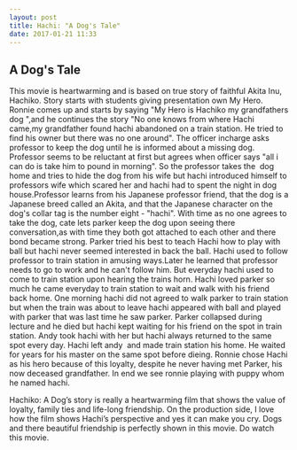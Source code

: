 ```yaml
---
layout: post
title: Hachi: "A Dog's Tale"
date: 2017-01-21 11:33
---
```

## A Dog's Tale

This movie is heartwarming and is based on true story of faithful Akita Inu, Hachiko. Story starts with students giving presentation own My Hero. Ronnie comes up and starts by saying "My Hero is Hachiko my grandfathers dog ",and he continues the story "No one knows from where Hachi came,my grandfather found hachi abandoned on a train station. He tried to find his owner but there was no one around". The officer incharge asks professor to keep the dog until he is informed about a missing dog. Professor seems to be reluctant at first but agrees when officer says "all i can do is take him to pound in morning". So the professor takes the  dog home and tries to hide the dog from his wife but hachi introduced himself to professors wife which scared her and hachi had to spent the night in dog house.Professor learns from his Japanese professor friend, that the dog is a Japanese breed called an Akita, and that the Japanese character on the dog's collar tag is the number eight - "hachi". With time as no one agrees to take the dog, cate lets parker keep the dog upon seeing there conversation,as with time they both got attached to each other and there bond became strong. Parker tried his best to teach Hachi how to play with ball but hachi never seemed interested in back the ball. Hachi used to follow professor to train station in amusing ways.Later he learned that professor needs to go to work and he can't follow him. But everyday hachi used to come to train station upon hearing the trains horn. Hachi loved parker so much he came everyday to train station to wait and walk with his friend back home. One morning hachi did not agreed to walk parker to train station but when the train was about to leave hachi appeared with ball and played with parker that was last time he saw parker. Parker collapsed during lecture and he died but hachi kept waiting for his friend on the spot in train station. Andy took hachi with her but hachi always returned to the same spot every day. Hachi left andy  and made train station his home. He waited for years for his master on the same spot before dieing. Ronnie chose Hachi as his hero because of this loyalty, despite he never having met Parker, his now deceased grandfather. In end we see ronnie playing with puppy whom he named hachi.

Hachiko: A Dog’s story is really a heartwarming film that shows the value of loyalty, family ties and life-long friendship. On the production side, I love how the film shows Hachi’s perspective and yes it can make you cry. Dogs and there beautiful friendship is perfectly shown in this movie. Do watch this movie.
